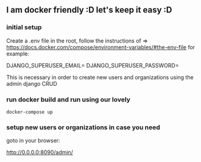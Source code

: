 ## I am docker friendly :D let's keep it easy :D

### initial setup


Create a .env file in the root, follow the instructions of =>  https://docs.docker.com/compose/environment-variables/#the-env-file for example:

DJANGO_SUPERUSER_EMAIL=<your-admin-email>
DJANGO_SUPERUSER_PASSWORD=<your-admin-password>

This is necessary in order to create new users and organizations using the admin django CRUD
### run docker build and run using our lovely

```
docker-compose up

```

### setup new users or organizations in case you need

goto in your browser:

http://0.0.0.0:8090/admin/

